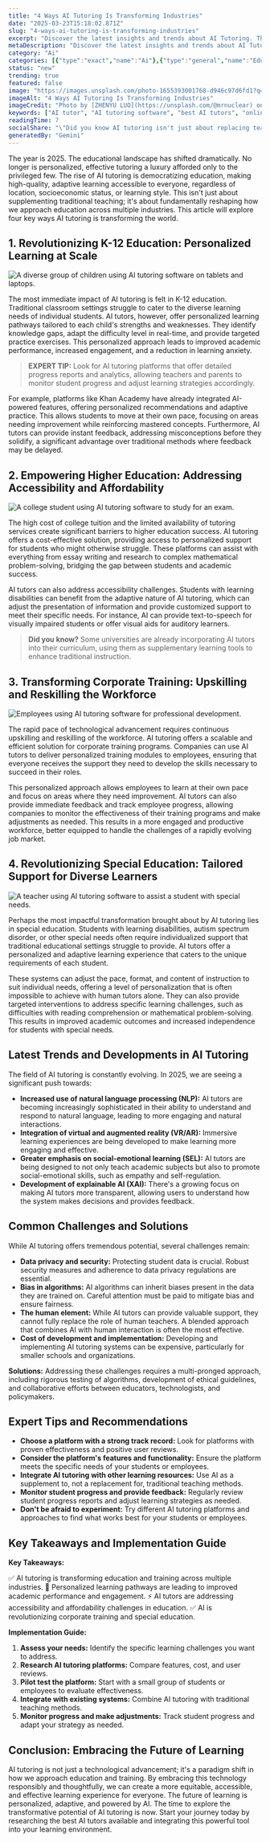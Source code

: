 ```yaml
---
title: "4 Ways AI Tutoring Is Transforming Industries"
date: "2025-03-23T15:18:02.871Z"
slug: "4-ways-ai-tutoring-is-transforming-industries"
excerpt: "Discover the latest insights and trends about AI Tutoring. This comprehensive guide covers everything you need to know about AI Tutoring in 2025."
metaDescription: "Discover the latest insights and trends about AI Tutoring. This comprehensive guide covers everything you need to know about AI Tutoring in 2025."
category: "Ai"
categories: [{"type":"exact","name":"Ai"},{"type":"general","name":"Education"},{"type":"medium","name":"Personalized Learning"},{"type":"specific","name":"Adaptive Learning Systems"},{"type":"niche","name":"Natural Language Processing"}]
status: "new"
trending: true
featured: false
image: "https://images.unsplash.com/photo-1655393001768-d946c97d6fd1?q=85&w=1200&fit=max&fm=webp&auto=compress"
imageAlt: "4 Ways AI Tutoring Is Transforming Industries"
imageCredit: "Photo by [ZHENYU LUO](https://unsplash.com/@mrnuclear) on Unsplash"
keywords: ["AI tutor", "AI tutoring software", "best AI tutors", "online AI tutoring", "AI tutoring benefits", "AI tutoring for kids", "personalized AI tutoring", "cost of AI tutoring", "AI tutoring vs human tutor", "free AI tutoring platforms"]
readingTime: 7
socialShare: "\"Did you know AI tutoring isn't just about replacing teachers; it's about augmenting their abilities, creating a powerful partnership for unprecedented learning outcomes?\""
generatedBy: "Gemini"
---
```




The year is 2025.  The educational landscape has shifted dramatically.  No longer is personalized, effective tutoring a luxury afforded only to the privileged few.  The rise of AI tutoring is democratizing education, making high-quality, adaptive learning accessible to everyone, regardless of location, socioeconomic status, or learning style. This isn't just about supplementing traditional teaching; it's about fundamentally reshaping how we approach education across multiple industries.  This article will explore four key ways AI tutoring is transforming the world.

## 1. Revolutionizing K-12 Education: Personalized Learning at Scale

![A diverse group of children using AI tutoring software on tablets and laptops.](https://images.unsplash.com/photo-1620712943543-bcc4688e7485?q=85&w=1200&fit=max&fm=webp&auto=compress)

The most immediate impact of AI tutoring is felt in K-12 education.  Traditional classroom settings struggle to cater to the diverse learning needs of individual students.  AI tutors, however, offer personalized learning pathways tailored to each child's strengths and weaknesses.  They identify knowledge gaps, adapt the difficulty level in real-time, and provide targeted practice exercises.  This personalized approach leads to improved academic performance, increased engagement, and a reduction in learning anxiety.

> **EXPERT TIP:**  Look for AI tutoring platforms that offer detailed progress reports and analytics, allowing teachers and parents to monitor student progress and adjust learning strategies accordingly.

For example, platforms like Khan Academy have already integrated AI-powered features, offering personalized recommendations and adaptive practice.  This allows students to move at their own pace, focusing on areas needing improvement while reinforcing mastered concepts.  Furthermore, AI tutors can provide instant feedback, addressing misconceptions before they solidify, a significant advantage over traditional methods where feedback may be delayed.

## 2. Empowering Higher Education: Addressing Accessibility and Affordability

![A college student using AI tutoring software to study for an exam.](https://images.unsplash.com/photo-1625314897518-bb4fe6e95229?q=85&w=1200&fit=max&fm=webp&auto=compress)

The high cost of college tuition and the limited availability of tutoring services create significant barriers to higher education success.  AI tutoring offers a cost-effective solution, providing access to personalized support for students who might otherwise struggle.  These platforms can assist with everything from essay writing and research to complex mathematical problem-solving, bridging the gap between students and academic success.

AI tutors can also address accessibility challenges.  Students with learning disabilities can benefit from the adaptive nature of AI tutoring, which can adjust the presentation of information and provide customized support to meet their specific needs.  For instance, AI can provide text-to-speech for visually impaired students or offer visual aids for auditory learners.

> **Did you know?**  Some universities are already incorporating AI tutors into their curriculum, using them as supplementary learning tools to enhance traditional instruction.

## 3. Transforming Corporate Training: Upskilling and Reskilling the Workforce

![Employees using AI tutoring software for professional development.](https://images.unsplash.com/photo-1625314868143-20e93ce3ff33?q=85&w=1200&fit=max&fm=webp&auto=compress)

The rapid pace of technological advancement requires continuous upskilling and reskilling of the workforce.  AI tutoring offers a scalable and efficient solution for corporate training programs.  Companies can use AI tutors to deliver personalized training modules to employees, ensuring that everyone receives the support they need to develop the skills necessary to succeed in their roles.

This personalized approach allows employees to learn at their own pace and focus on areas where they need improvement.  AI tutors can also provide immediate feedback and track employee progress, allowing companies to monitor the effectiveness of their training programs and make adjustments as needed.  This results in a more engaged and productive workforce, better equipped to handle the challenges of a rapidly evolving job market.

## 4.  Revolutionizing Special Education:  Tailored Support for Diverse Learners

![A teacher using AI tutoring software to assist a student with special needs.](https://images.unsplash.com/photo-1655393001768-d946c97d6fd1?q=85&w=1200&fit=max&fm=webp&auto=compress)

Perhaps the most impactful transformation brought about by AI tutoring lies in special education.  Students with learning disabilities, autism spectrum disorder, or other special needs often require individualized support that traditional educational settings struggle to provide. AI tutors offer a personalized and adaptive learning experience that caters to the unique requirements of each student.

These systems can adjust the pace, format, and content of instruction to suit individual needs, offering a level of personalization that is often impossible to achieve with human tutors alone.  They can also provide targeted interventions to address specific learning challenges, such as difficulties with reading comprehension or mathematical problem-solving.  This results in improved academic outcomes and increased independence for students with special needs.

## Latest Trends and Developments in AI Tutoring

The field of AI tutoring is constantly evolving.  In 2025, we are seeing a significant push towards:

* **Increased use of natural language processing (NLP):**  AI tutors are becoming increasingly sophisticated in their ability to understand and respond to natural language, leading to more engaging and natural interactions.
* **Integration of virtual and augmented reality (VR/AR):**  Immersive learning experiences are being developed to make learning more engaging and effective.
* **Greater emphasis on social-emotional learning (SEL):**  AI tutors are being designed to not only teach academic subjects but also to promote social-emotional skills, such as empathy and self-regulation.
* **Development of explainable AI (XAI):**  There's a growing focus on making AI tutors more transparent, allowing users to understand how the system makes decisions and provides feedback.

## Common Challenges and Solutions

While AI tutoring offers tremendous potential, several challenges remain:

* **Data privacy and security:**  Protecting student data is crucial.  Robust security measures and adherence to data privacy regulations are essential.
* **Bias in algorithms:**  AI algorithms can inherit biases present in the data they are trained on.  Careful attention must be paid to mitigate bias and ensure fairness.
* **The human element:**  While AI tutors can provide valuable support, they cannot fully replace the role of human teachers.  A blended approach that combines AI with human interaction is often the most effective.
* **Cost of development and implementation:**  Developing and implementing AI tutoring systems can be expensive, particularly for smaller schools and organizations.

**Solutions:**  Addressing these challenges requires a multi-pronged approach, including rigorous testing of algorithms, development of ethical guidelines, and collaborative efforts between educators, technologists, and policymakers.

## Expert Tips and Recommendations

* **Choose a platform with a strong track record:** Look for platforms with proven effectiveness and positive user reviews.
* **Consider the platform's features and functionality:**  Ensure the platform meets the specific needs of your students or employees.
* **Integrate AI tutoring with other learning resources:**  Use AI as a supplement to, not a replacement for, traditional teaching methods.
* **Monitor student progress and provide feedback:** Regularly review student progress reports and adjust learning strategies as needed.
* **Don't be afraid to experiment:**  Try different AI tutoring platforms and approaches to find what works best for your students or employees.

## Key Takeaways and Implementation Guide

**Key Takeaways:**

✅ AI tutoring is transforming education and training across multiple industries.
🔑 Personalized learning pathways are leading to improved academic performance and engagement.
⚡ AI tutors are addressing accessibility and affordability challenges in education.
✅  AI is revolutionizing corporate training and special education.

**Implementation Guide:**

1. **Assess your needs:** Identify the specific learning challenges you want to address.
2. **Research AI tutoring platforms:** Compare features, cost, and user reviews.
3. **Pilot test the platform:**  Start with a small group of students or employees to evaluate effectiveness.
4. **Integrate with existing systems:**  Combine AI tutoring with traditional teaching methods.
5. **Monitor progress and make adjustments:** Track student progress and adapt your strategy as needed.

## Conclusion: Embracing the Future of Learning

AI tutoring is not just a technological advancement; it's a paradigm shift in how we approach education and training. By embracing this technology responsibly and thoughtfully, we can create a more equitable, accessible, and effective learning experience for everyone. The future of learning is personalized, adaptive, and powered by AI.  The time to explore the transformative potential of AI tutoring is now.  Start your journey today by researching the best AI tutors available and integrating this powerful tool into your learning environment.
